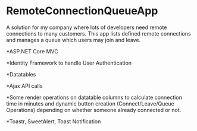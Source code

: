 # RemoteConnectionQueueApp
A solution for my company where lots of developers need remote connections to many customers. This app lists defined remote connections and manages a queue which users may join and leave.

*ASP.NET Core MVC

*Identity Framework to handle User Authentication

*Datatables

*Ajax API calls

*Some render operations on datatable columns to calculate connection time in minutes 
and dynamic button creation (Connect/Leave/Queue Operations) depending on whether someone already connected or not.

*Toastr, SweetAlert, Toast Notification
